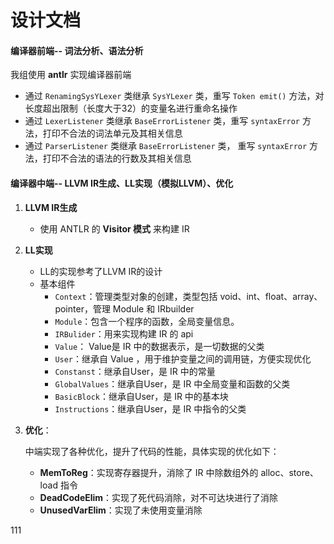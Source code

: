 # 设计文档

#### 编译器前端-- 词法分析、语法分析

我组使用 **antlr** 实现编译器前端

- 通过 `RenamingSysYLexer` 类继承 `SysYLexer` 类，重写 `Token emit()` 方法，对长度超出限制（长度大于32）的变量名进行重命名操作
- 通过 `LexerListener` 类继承 `BaseErrorListener` 类，重写 `syntaxError` 方法，打印不合法的词法单元及其相关信息
- 通过 `ParserListener` 类继承 `BaseErrorListener` 类， 重写 `syntaxError` 方法，打印不合法的语法的行数及其相关信息

#### 编译器中端-- LLVM IR生成、LL实现（模拟LLVM）、优化

1. **LLVM IR生成**
    - 使用 ANTLR 的 **Visitor 模式** 来构建 IR

2. **LL实现**
    - LL的实现参考了LLVM IR的设计
    - 基本组件
        - `Context`：管理类型对象的创建，类型包括 void、int、float、array、pointer，管理 Module 和 IRbuilder
        - `Module`：包含一个程序的函数，全局变量信息。
        - `IRBulider`：用来实现构建 IR 的 api
        - `Value`： Value是 IR 中的数据表示，是一切数据的父类
        - `User`：继承自 Value ，用于维护变量之间的调用链，方便实现优化
        - `Constanst`：继承自User，是 IR 中的常量
        - `GlobalValues`：继承自User，是 IR 中全局变量和函数的父类
        - `BasicBlock`：继承自User，是 IR 中的基本块
        - `Instructions`：继承自User，是 IR 中指令的父类

3. **优化**：

   中端实现了各种优化，提升了代码的性能，具体实现的优化如下：

    - **MemToReg**：实现寄存器提升，消除了 IR 中除数组外的 alloc、store、load 指令
    - **DeadCodeElim**：实现了死代码消除，对不可达块进行了消除
    - **UnusedVarElim**：实现了未使用变量消除

111
